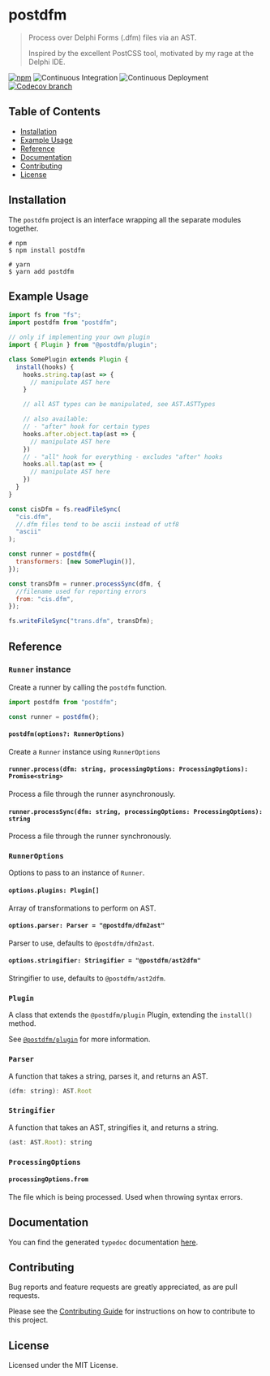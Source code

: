 # postdfm

> Process over Delphi Forms (.dfm) files via an AST.
>
> Inspired by the excellent PostCSS tool, motivated by my rage at the Delphi IDE.

[![npm](https://img.shields.io/npm/v/postdfm.svg?label=npm)](https://www.npmjs.com/package/postdfm)
![Continuous Integration](https://github.com/spiltcoffee/postdfm/actions/workflows/continuous-integration.yml/badge.svg)
![Continuous Deployment](https://github.com/spiltcoffee/postdfm/actions/workflows/continuous-deployment.yml/badge.svg)
[![Codecov branch](https://img.shields.io/codecov/c/gh/spiltcoffee/postdfm/main.svg)](https://codecov.io)

## Table of Contents

- [Installation](#installation)
- [Example Usage](#example-usage)
- [Reference](#reference)
- [Documentation](#documentation)
- [Contributing](#contributing)
- [License](#license)

## Installation

The `postdfm` project is an interface wrapping all the separate modules together.

```shell
# npm
$ npm install postdfm

# yarn
$ yarn add postdfm
```

## Example Usage

```js
import fs from "fs";
import postdfm from "postdfm";

// only if implementing your own plugin
import { Plugin } from "@postdfm/plugin";

class SomePlugin extends Plugin {
  install(hooks) {
    hooks.string.tap(ast => {
      // manipulate AST here
    }

    // all AST types can be manipulated, see AST.ASTTypes

    // also available:
    // - "after" hook for certain types
    hooks.after.object.tap(ast => {
      // manipulate AST here
    })
    // - "all" hook for everything - excludes "after" hooks
    hooks.all.tap(ast => {
      // manipulate AST here
    })
  }
}

const cisDfm = fs.readFileSync(
  "cis.dfm",
  //.dfm files tend to be ascii instead of utf8
  "ascii"
);

const runner = postdfm({
  transformers: [new SomePlugin()],
});

const transDfm = runner.processSync(dfm, {
  //filename used for reporting errors
  from: "cis.dfm",
});

fs.writeFileSync("trans.dfm", transDfm);
```

## Reference

### `Runner` instance

Create a runner by calling the `postdfm` function.

```js
import postdfm from "postdfm";

const runner = postdfm();
```

#### `postdfm(options?: RunnerOptions)`

Create a `Runner` instance using `RunnerOptions`

#### `runner.process(dfm: string, processingOptions: ProcessingOptions): Promise<string>`

Process a file through the runner asynchronously.

#### `runner.processSync(dfm: string, processingOptions: ProcessingOptions): string`

Process a file through the runner synchronously.

### `RunnerOptions`

Options to pass to an instance of `Runner`.

#### `options.plugins: Plugin[]`

Array of transformations to perform on AST.

#### `options.parser: Parser = "@postdfm/dfm2ast"`

Parser to use, defaults to `@postdfm/dfm2ast`.

#### `options.stringifier: Stringifier = "@postdfm/ast2dfm"`

Stringifier to use, defaults to `@postdfm/ast2dfm`.

### `Plugin`

A class that extends the `@postdfm/plugin` Plugin, extending the `install()` method.

See [`@postdfm/plugin`](https://github.com/spiltcoffee/postdfm/blob/main/packages/%40postdfm/plugin/README.md) for more information.

### `Parser`

A function that takes a string, parses it, and returns an AST.

```js
(dfm: string): AST.Root
```

### `Stringifier`

A function that takes an AST, stringifies it, and returns a string.

```js
(ast: AST.Root): string
```

### `ProcessingOptions`

#### `processingOptions.from`

The file which is being processed. Used when throwing syntax errors.

## Documentation

You can find the generated `typedoc` documentation [here](https://spiltcoffee.com/docs/postdfm/).

## Contributing

Bug reports and feature requests are greatly appreciated, as are pull requests.

Please see the [Contributing Guide](https://github.com/spiltcoffee/postdfm/blob/main/.github/CONTRIBUTING.md) for instructions on how to contribute to this project.

## License

Licensed under the MIT License.

